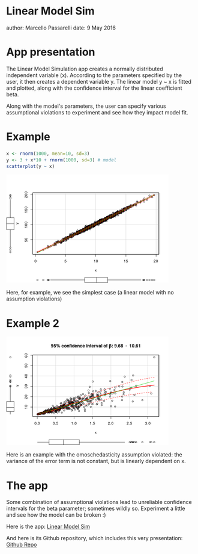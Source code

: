 Linear Model Sim
========================================================
author: Marcello Passarelli
date: 9 May 2016

App presentation
========================================================

The Linear Model Simulation app creates a normally distributed independent variable (x). According to the parameters specified by the user, it then creates a dependent variable y. The linear model y ~ x is fitted and plotted, along with the confidence interval for the linear coefficient beta. 

Along with the model's parameters, the user can specify various assumptional violations to experiment and see how they impact model fit. 

Example
========================================================


```r
x <- rnorm(1000, mean=10, sd=3)
y <- 3 + x*10 + rnorm(1000, sd=3) # model
scatterplot(y ~ x)
```

![plot of chunk unnamed-chunk-2](Pitch-figure/unnamed-chunk-2-1.png) 

Here, for example, we see the simplest case (a linear model with no assumption violations)

Example 2
========================================================
![plot of chunk unnamed-chunk-3](Pitch-figure/unnamed-chunk-3-1.png) 

Here is an example with the omoschedasticity assumption violated: the variance of the error term is not constant, but is linearly dependent on x. 

The app
========================================================
Some combination of assumptional violations lead to unreliable confidence intervals for the beta parameter; sometimes wildly so. 
Experiment a little and see how the model can be broken :)

Here is the app: 
[Linear Model Sim](https://mpass.shinyapps.io/ShinySim/)

And here is its Github repository, which includes this very presentation: 
[Github Repo](https://github.com/M-Pass/LinearSim)

